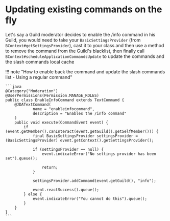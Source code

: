 # Updating existing commands on the fly

Let's say a Guild moderator decides to enable the /info command in his Guild, you would need to take your `BasicSettingsProvider` (from `BContext#getSettingsProvider`), cast it to your class and then use a method to remove the command from the Guild's blacklist, then finally call `BContext#scheduleApplicationCommandsUpdate` to update the commands and the slash commands local cache

!!! note "How to enable back the command and update the slash commands list - Using a regular command"

    ```java
    @Category("Moderation")
    @UserPermissions(Permission.MANAGE_ROLES)
    public class EnableInfoCommand extends TextCommand {
        @JDATextCommand(
                name = "enableinfocommand",
                description = "Enables the /info command"
        )
        public void execute(CommandEvent event) {
            if (event.getMember().canInteract(event.getGuild().getSelfMember())) {
                final BasicSettingsProvider settingsProvider = (BasicSettingsProvider) event.getContext().getSettingsProvider();
    
                if (settingsProvider == null) {
                    event.indicateError("No settings provider has been set").queue();
    
                    return;
                }
    
                settingsProvider.addCommand(event.getGuild(), "info");
    
                event.reactSuccess().queue();
            } else {
                event.indicateError("You cannot do this").queue();
            }
        }
    }
    ```